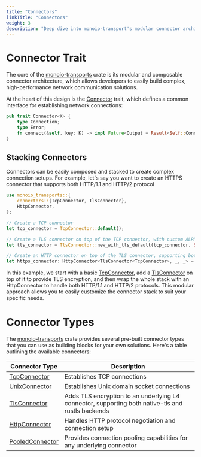 ```yaml
---
title: "Connectors"
linkTitle: "Connectors"
weight: 3
description: "Deep dive into monoio-transport's modular connector architecture, connection composition patterns, and layered network protocols"
---
```


# Connector Trait

The core of the [monoio-transports](https://docs.rs/monoio-transports/latest/monoio_transports/) crate is its modular and composable connector architecture, which allows developers to easily build complex, high-performance network communication solutions.

At the heart of this design is the [Connector](https://docs.rs/monoio-transports/latest/monoio_transports/connectors/trait.Connector.html) trait, which defines a common interface for establishing network connections:

```rust
pub trait Connector<K> {
    type Connection;
    type Error;
    fn connect(&self, key: K) -> impl Future<Output = Result<Self::Connection, Self::Error>>;
}
```

## Stacking Connectors

Connectors can be easily composed and stacked to create complex connection setups. For example, let's say you want to create an HTTPS connector that supports both HTTP/1.1 and HTTP/2 protocol

```rust
use monoio_transports::{
    connectors::{TcpConnector, TlsConnector},
    HttpConnector,
};

// Create a TCP connector
let tcp_connector = TcpConnector::default();

// Create a TLS connector on top of the TCP connector, with custom ALPN protocols
let tls_connector = TlsConnector::new_with_tls_default(tcp_connector, Some(vec!["http/1.1", "h2"]));

// Create an HTTP connector on top of the TLS connector, supporting both HTTP/1.1 and HTTP/2
let https_connector: HttpConnector<TlsConnector<TcpConnector>, _, _> = HttpConnector::default();
```

In this example, we start with a basic [TcpConnector](https://docs.rs/monoio-transports/latest/monoio_transports/connectors/struct.TcpConnector.html), add a [TlsConnector](https://docs.rs/monoio-transports/latest/monoio_transports/connectors/struct.TlsConnector.html) on top of it to provide TLS encryption, and then wrap the whole stack with an HttpConnector to handle both HTTP/1.1 and HTTP/2 protocols. This modular approach allows you to easily customize the connector stack to suit your specific needs.

# Connector Types

The [monoio-transports](https://docs.rs/monoio-transports/latest/monoio_transports/) crate provides several pre-built connector types that you can use as building blocks for your own solutions. Here's a table outlining the available connectors:

| Connector Type | Description |
|---------------|-------------|
| [TcpConnector](https://docs.rs/monoio-transports/latest/monoio_transports/connectors/struct.TcpConnector.html) | Establishes TCP connections |
| [UnixConnector](https://docs.rs/monoio-transports/latest/monoio_transports/connectors/struct.UnixConnector.html) | Establishes Unix domain socket connections |
| [TlsConnector](https://docs.rs/monoio-transports/latest/monoio_transports/connectors/struct.TlsConnector.html) | Adds TLS encryption to an underlying L4 connector, supporting both native-tls and rustls backends |
| [HttpConnector](https://docs.rs/monoio-transports/latest/monoio_transports/http/struct.HttpConnector.html) | Handles HTTP protocol negotiation and connection setup |
| [PooledConnector](https://docs.rs/monoio-transports/latest/monoio_transports/pool/struct.PooledConnector.html) | Provides connection pooling capabilities for any underlying connector |

